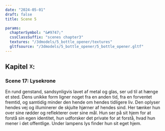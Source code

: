 ```yaml
---
date: "2024-05-01"
draft: false
title: Scene 5

params:
  chapterSymbol: "&#9747;"
  cssClassSuffix: "scenes chapter3"
  textures: "/3dmodels/5_bottle_opener/textures"
  gltfsource: "/3dmodels/5_bottle_opener/5_bottle_opener.gltf"
---
```

<h2 class="green">Kapitel &#9747;:</h2>
<h3 class="green">Scene 17: Lysekrone</h3>
<canvas id="c"></canvas>
<p>En rund genstand, sandsynligvis lavet af metal og glas, ser ud til at hænge et sted. Dens unikke form ligner noget fra en anden tid, fra en forventet fremtid, og samtidig minder den hende om hendes tidligere liv. Den oplyser hendes vej og illuminerer de skjulte hjørner af hendes sind. Her tænker hun over sine rødder og reflekterer over sine mål. Hun ser på sit hjem for at forstå sin egen identitet, hun udforsker det private for at forstå, hvad hun mener i det offentlige. Under lampens lys finder hun sit eget hjem.</p>
